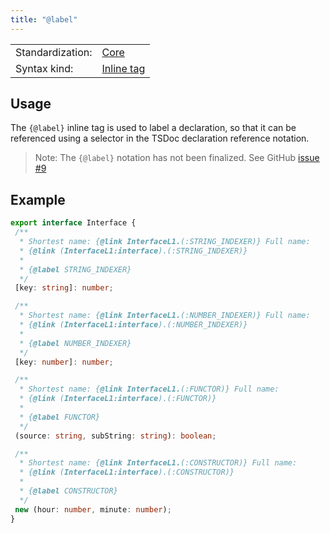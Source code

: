 ```yaml
---
title: "@label"
---
```


<!-- prettier-ignore-start -->
|    |    |
| -- | -- |
| Standardization: | [Core](https://tsdoc.org/pages/spec/standardization_groups/) |
| Syntax kind: | [Inline tag](https://tsdoc.org/pages/spec/tag_kinds/) |
<!-- prettier-ignore-end -->

## Usage

The `{@label}` inline tag is used to label a declaration, so that it can be referenced using a selector in
the TSDoc declaration reference notation.

> Note: The `{@label}` notation has not been finalized. See GitHub
> [issue #9](https://github.com/microsoft/tsdoc/issues/9)

## Example

```ts
export interface Interface {
 /**
  * Shortest name: {@link InterfaceL1.(:STRING_INDEXER)} Full name:
  * {@link (InterfaceL1:interface).(:STRING_INDEXER)}
  *
  * {@label STRING_INDEXER}
  */
 [key: string]: number;

 /**
  * Shortest name: {@link InterfaceL1.(:NUMBER_INDEXER)} Full name:
  * {@link (InterfaceL1:interface).(:NUMBER_INDEXER)}
  *
  * {@label NUMBER_INDEXER}
  */
 [key: number]: number;

 /**
  * Shortest name: {@link InterfaceL1.(:FUNCTOR)} Full name:
  * {@link (InterfaceL1:interface).(:FUNCTOR)}
  *
  * {@label FUNCTOR}
  */
 (source: string, subString: string): boolean;

 /**
  * Shortest name: {@link InterfaceL1.(:CONSTRUCTOR)} Full name:
  * {@link (InterfaceL1:interface).(:CONSTRUCTOR)}
  *
  * {@label CONSTRUCTOR}
  */
 new (hour: number, minute: number);
}
```
